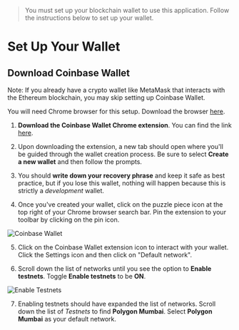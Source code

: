 >You must set up your blockchain wallet to use this application. Follow the instructions below to set up your wallet.

# Set Up Your Wallet

## Download Coinbase Wallet
Note: If you already have a crypto wallet like MetaMask that interacts with the Ethereum blockchain, you may skip setting up Coinbase Wallet.

You will need Chrome browser for this setup. Download the browser [here](https://www.google.com/chrome/downloads/).

1. **Download the Coinbase Wallet Chrome extension**. You can find the link [here](https://chrome.google.com/webstore/detail/coinbase-wallet-extension/hnfanknocfeofbddgcijnmhnfnkdnaad?hl=en).

2. Upon downloading the extension, a new tab should open where you'll be guided through the wallet creation process. Be sure to select **Create a new wallet** and then follow the prompts.

3. You should **write down your recovery phrase** and keep it safe as best practice, but if you lose this wallet, nothing will happen because this is strictly a _development_ wallet.

4. Once you've created your wallet, click on the puzzle piece icon at the top right of your Chrome browser search bar. Pin the extension to your toolbar by clicking on the pin icon.

![Coinbase Wallet](https://user-images.githubusercontent.com/15064710/181860354-51b3eebc-71ad-4b42-8b6e-5be6aa547299.png)

5. Click on the Coinbase Wallet extension icon to interact with your wallet. Click the Settings icon and then click on "Default network".

6. Scroll down the list of networks until you see the option to **Enable testnets**. Toggle **Enable testnets** to be **ON**.

![Enable Testnets](https://user-images.githubusercontent.com/15064710/181860825-2d21f994-49d1-42b8-b5c2-9447e827b773.png)

7. Enabling testnets should have expanded the list of networks. Scroll down the list of _Testnets_ to find **Polygon Mumbai**. Select **Polygon Mumbai** as your default network.
